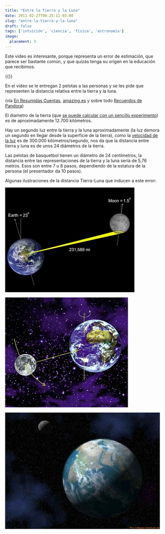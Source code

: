 ```yaml
---
title: "Entre la Tierra y la Luna"
date: 2011-02-27T08:25:11-03:00
slug: "entre-la-tierra-y-la-luna"
draft: false
tags: ['intuición', 'ciencia', 'física', 'astronomía']
image:
  placement: 3
---
```


Este video es interesante, porque representa un error de estimación, que
parece ser bastante común, y que quizás tenga su origen en la educación
que recibimos.

{{<youtube Bz9D6xba9Og>}}

En el video se le entregan 2 pelotas a las personas y se les pide que
representen la distancia relativa entre la tierra y la luna.

(vía [En Resumidas Cuentas](http://eduardoe.tumblr.com/post/3457865131/la-luna-no-esta-tan-cerca),
[amazing.es](http://amazings.es/2011/02/23/la-luna-no-esta-tan-cerca/) y
sobre todo [Recuerdos de Pandora](http://recuerdosdepandora.com/ciencia/astronomia/distancia-entre-la-tierra-la-luna/))

El diametro de la tierra (que [se puede calcular con un sencillo experimento](http://web.educastur.princast.es/proyectos/fisquiweb/AIA/eratostenes.htm))
es de aproximadamente 12.700 kilómetros.

Hay un segundo luz entre la tierra y la luna aproximadamente (la luz
demora un segundo en llegar desde la superficie de la tierra), como la
[velocidad de la luz](http://es.wikipedia.org/wiki/Velocidad_de_la_luz)
es de 300.000 kilómetros/segundo, nos da que la distancia entre tierra y
luna es de unos 24 diámetros de la tierra.

Las pelotas de basquetbol tienen un diámetro de 24 centímetros, la
distancia entre las representaciones de la tierra y la luna sería de
5,76 metros. Esos son entre 7 u 8 pasos, dependiendo de la estatura de
la persona (el presentador da 10 pasos).

Algunas ilustraciones de la distancia Tierra-Luna que inducen a este
error:

![](tierra-luna-radar.jpg)

![](newtontierraluna.jpg)

![](Tierra-y-la-Luna.jpg)

